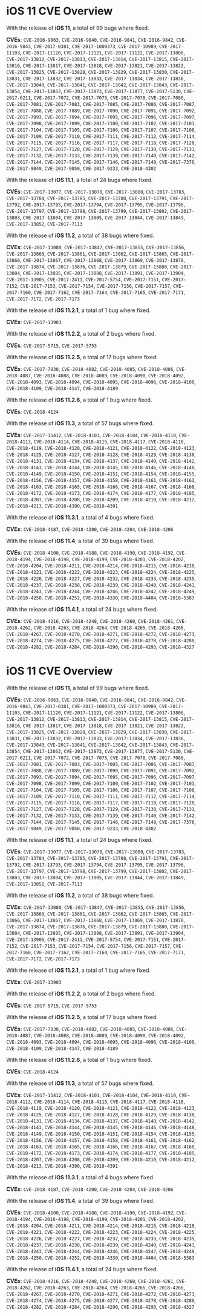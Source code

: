 # iOS 11 CVE Overview

With the release of **iOS 11**, a total of 99 bugs where fixed.

**CVEs**: `CVE-2016-9063`, `CVE-2016-9840`, `CVE-2016-9841`, `CVE-2016-9842`, `CVE-2016-9843`, `CVE-2017-0381`, `CVE-2017-1000373`, `CVE-2017-10989`, `CVE-2017-11103`, `CVE-2017-11120`, `CVE-2017-11121`, `CVE-2017-11122`, `CVE-2017-13806`, `CVE-2017-13812`, `CVE-2017-13813`, `CVE-2017-13814`, `CVE-2017-13815`, `CVE-2017-13816`, `CVE-2017-13817`, `CVE-2017-13818`, `CVE-2017-13821`, `CVE-2017-13822`, `CVE-2017-13825`, `CVE-2017-13828`, `CVE-2017-13829`, `CVE-2017-13830`, `CVE-2017-13831`, `CVE-2017-13832`, `CVE-2017-13833`, `CVE-2017-13834`, `CVE-2017-13836`, `CVE-2017-13840`, `CVE-2017-13841`, `CVE-2017-13842`, `CVE-2017-13843`, `CVE-2017-13854`, `CVE-2017-13863`, `CVE-2017-13873`, `CVE-2017-13877`, `CVE-2017-5130`, `CVE-2017-6211`, `CVE-2017-7072`, `CVE-2017-7075`, `CVE-2017-7078`, `CVE-2017-7080`, `CVE-2017-7081`, `CVE-2017-7083`, `CVE-2017-7085`, `CVE-2017-7086`, `CVE-2017-7087`, `CVE-2017-7088`, `CVE-2017-7089`, `CVE-2017-7090`, `CVE-2017-7091`, `CVE-2017-7092`, `CVE-2017-7093`, `CVE-2017-7094`, `CVE-2017-7095`, `CVE-2017-7096`, `CVE-2017-7097`, `CVE-2017-7098`, `CVE-2017-7099`, `CVE-2017-7100`, `CVE-2017-7102`, `CVE-2017-7103`, `CVE-2017-7104`, `CVE-2017-7105`, `CVE-2017-7106`, `CVE-2017-7107`, `CVE-2017-7108`, `CVE-2017-7109`, `CVE-2017-7110`, `CVE-2017-7111`, `CVE-2017-7112`, `CVE-2017-7114`, `CVE-2017-7115`, `CVE-2017-7116`, `CVE-2017-7117`, `CVE-2017-7118`, `CVE-2017-7120`, `CVE-2017-7127`, `CVE-2017-7128`, `CVE-2017-7129`, `CVE-2017-7130`, `CVE-2017-7131`, `CVE-2017-7132`, `CVE-2017-7133`, `CVE-2017-7139`, `CVE-2017-7140`, `CVE-2017-7142`, `CVE-2017-7144`, `CVE-2017-7145`, `CVE-2017-7146`, `CVE-2017-7148`, `CVE-2017-7376`, `CVE-2017-9049`, `CVE-2017-9050`, `CVE-2017-9233`, `CVE-2018-4302`



With the release of **iOS 11.1**, a total of 24 bugs where fixed.

**CVEs**: `CVE-2017-13077`, `CVE-2017-13078`, `CVE-2017-13080`, `CVE-2017-13783`, `CVE-2017-13784`, `CVE-2017-13785`, `CVE-2017-13788`, `CVE-2017-13791`, `CVE-2017-13792`, `CVE-2017-13793`, `CVE-2017-13794`, `CVE-2017-13795`, `CVE-2017-13796`, `CVE-2017-13797`, `CVE-2017-13798`, `CVE-2017-13799`, `CVE-2017-13802`, `CVE-2017-13803`, `CVE-2017-13804`, `CVE-2017-13805`, `CVE-2017-13844`, `CVE-2017-13849`, `CVE-2017-13852`, `CVE-2017-7113`



With the release of **iOS 11.2**, a total of 38 bugs where fixed.

**CVEs**: `CVE-2017-13080`, `CVE-2017-13847`, `CVE-2017-13855`, `CVE-2017-13856`, `CVE-2017-13860`, `CVE-2017-13861`, `CVE-2017-13862`, `CVE-2017-13865`, `CVE-2017-13866`, `CVE-2017-13867`, `CVE-2017-13868`, `CVE-2017-13869`, `CVE-2017-13870`, `CVE-2017-13874`, `CVE-2017-13876`, `CVE-2017-13879`, `CVE-2017-13880`, `CVE-2017-13884`, `CVE-2017-13885`, `CVE-2017-13888`, `CVE-2017-13891`, `CVE-2017-13904`, `CVE-2017-13905`, `CVE-2017-2411`, `CVE-2017-5754`, `CVE-2017-7151`, `CVE-2017-7152`, `CVE-2017-7153`, `CVE-2017-7154`, `CVE-2017-7156`, `CVE-2017-7157`, `CVE-2017-7160`, `CVE-2017-7162`, `CVE-2017-7164`, `CVE-2017-7165`, `CVE-2017-7171`, `CVE-2017-7172`, `CVE-2017-7173`



With the release of **iOS 11.2.1**, a total of 1 bug where fixed.

**CVEs**: `CVE-2017-13903`



With the release of **iOS 11.2.2**, a total of 2 bugs where fixed.

**CVEs**: `CVE-2017-5715`, `CVE-2017-5753`



With the release of **iOS 11.2.5**, a total of 17 bugs where fixed.

**CVEs**: `CVE-2017-7830`, `CVE-2018-4082`, `CVE-2018-4085`, `CVE-2018-4086`, `CVE-2018-4087`, `CVE-2018-4088`, `CVE-2018-4089`, `CVE-2018-4090`, `CVE-2018-4092`, `CVE-2018-4093`, `CVE-2018-4094`, `CVE-2018-4095`, `CVE-2018-4096`, `CVE-2018-4100`, `CVE-2018-4109`, `CVE-2018-4147`, `CVE-2018-4189`



With the release of **iOS 11.2.6**, a total of 1 bug where fixed.

**CVEs**: `CVE-2018-4124`



With the release of **iOS 11.3**, a total of 57 bugs where fixed.

**CVEs**: `CVE-2017-15412`, `CVE-2018-4101`, `CVE-2018-4104`, `CVE-2018-4110`, `CVE-2018-4113`, `CVE-2018-4114`, `CVE-2018-4115`, `CVE-2018-4117`, `CVE-2018-4118`, `CVE-2018-4119`, `CVE-2018-4120`, `CVE-2018-4121`, `CVE-2018-4122`, `CVE-2018-4123`, `CVE-2018-4125`, `CVE-2018-4127`, `CVE-2018-4128`, `CVE-2018-4129`, `CVE-2018-4130`, `CVE-2018-4131`, `CVE-2018-4134`, `CVE-2018-4137`, `CVE-2018-4140`, `CVE-2018-4142`, `CVE-2018-4143`, `CVE-2018-4144`, `CVE-2018-4145`, `CVE-2018-4146`, `CVE-2018-4148`, `CVE-2018-4149`, `CVE-2018-4150`, `CVE-2018-4151`, `CVE-2018-4154`, `CVE-2018-4155`, `CVE-2018-4156`, `CVE-2018-4157`, `CVE-2018-4158`, `CVE-2018-4161`, `CVE-2018-4162`, `CVE-2018-4163`, `CVE-2018-4165`, `CVE-2018-4166`, `CVE-2018-4167`, `CVE-2018-4168`, `CVE-2018-4172`, `CVE-2018-4173`, `CVE-2018-4174`, `CVE-2018-4177`, `CVE-2018-4185`, `CVE-2018-4207`, `CVE-2018-4208`, `CVE-2018-4209`, `CVE-2018-4210`, `CVE-2018-4212`, `CVE-2018-4213`, `CVE-2018-4390`, `CVE-2018-4391`



With the release of **iOS 11.3.1**, a total of 4 bugs where fixed.

**CVEs**: `CVE-2018-4187`, `CVE-2018-4200`, `CVE-2018-4204`, `CVE-2018-4206`



With the release of **iOS 11.4**, a total of 39 bugs where fixed.

**CVEs**: `CVE-2018-4100`, `CVE-2018-4188`, `CVE-2018-4190`, `CVE-2018-4192`, `CVE-2018-4194`, `CVE-2018-4198`, `CVE-2018-4199`, `CVE-2018-4201`, `CVE-2018-4202`, `CVE-2018-4204`, `CVE-2018-4211`, `CVE-2018-4214`, `CVE-2018-4215`, `CVE-2018-4218`, `CVE-2018-4221`, `CVE-2018-4222`, `CVE-2018-4223`, `CVE-2018-4224`, `CVE-2018-4225`, `CVE-2018-4226`, `CVE-2018-4227`, `CVE-2018-4232`, `CVE-2018-4233`, `CVE-2018-4235`, `CVE-2018-4237`, `CVE-2018-4238`, `CVE-2018-4239`, `CVE-2018-4240`, `CVE-2018-4241`, `CVE-2018-4243`, `CVE-2018-4244`, `CVE-2018-4246`, `CVE-2018-4247`, `CVE-2018-4249`, `CVE-2018-4250`, `CVE-2018-4252`, `CVE-2018-4330`, `CVE-2018-4404`, `CVE-2018-5383`



With the release of **iOS 11.4.1**, a total of 24 bugs where fixed.

**CVEs**: `CVE-2018-4216`, `CVE-2018-4248`, `CVE-2018-4260`, `CVE-2018-4261`, `CVE-2018-4262`, `CVE-2018-4263`, `CVE-2018-4264`, `CVE-2018-4265`, `CVE-2018-4266`, `CVE-2018-4267`, `CVE-2018-4270`, `CVE-2018-4271`, `CVE-2018-4272`, `CVE-2018-4273`, `CVE-2018-4274`, `CVE-2018-4275`, `CVE-2018-4277`, `CVE-2018-4278`, `CVE-2018-4280`, `CVE-2018-4282`, `CVE-2018-4284`, `CVE-2018-4290`, `CVE-2018-4293`, `CVE-2018-4327`



# iOS 11 CVE Overview

With the release of **iOS 11**, a total of 99 bugs where fixed.

**CVEs**: `CVE-2016-9063`, `CVE-2016-9840`, `CVE-2016-9841`, `CVE-2016-9842`, `CVE-2016-9843`, `CVE-2017-0381`, `CVE-2017-1000373`, `CVE-2017-10989`, `CVE-2017-11103`, `CVE-2017-11120`, `CVE-2017-11121`, `CVE-2017-11122`, `CVE-2017-13806`, `CVE-2017-13812`, `CVE-2017-13813`, `CVE-2017-13814`, `CVE-2017-13815`, `CVE-2017-13816`, `CVE-2017-13817`, `CVE-2017-13818`, `CVE-2017-13821`, `CVE-2017-13822`, `CVE-2017-13825`, `CVE-2017-13828`, `CVE-2017-13829`, `CVE-2017-13830`, `CVE-2017-13831`, `CVE-2017-13832`, `CVE-2017-13833`, `CVE-2017-13834`, `CVE-2017-13836`, `CVE-2017-13840`, `CVE-2017-13841`, `CVE-2017-13842`, `CVE-2017-13843`, `CVE-2017-13854`, `CVE-2017-13863`, `CVE-2017-13873`, `CVE-2017-13877`, `CVE-2017-5130`, `CVE-2017-6211`, `CVE-2017-7072`, `CVE-2017-7075`, `CVE-2017-7078`, `CVE-2017-7080`, `CVE-2017-7081`, `CVE-2017-7083`, `CVE-2017-7085`, `CVE-2017-7086`, `CVE-2017-7087`, `CVE-2017-7088`, `CVE-2017-7089`, `CVE-2017-7090`, `CVE-2017-7091`, `CVE-2017-7092`, `CVE-2017-7093`, `CVE-2017-7094`, `CVE-2017-7095`, `CVE-2017-7096`, `CVE-2017-7097`, `CVE-2017-7098`, `CVE-2017-7099`, `CVE-2017-7100`, `CVE-2017-7102`, `CVE-2017-7103`, `CVE-2017-7104`, `CVE-2017-7105`, `CVE-2017-7106`, `CVE-2017-7107`, `CVE-2017-7108`, `CVE-2017-7109`, `CVE-2017-7110`, `CVE-2017-7111`, `CVE-2017-7112`, `CVE-2017-7114`, `CVE-2017-7115`, `CVE-2017-7116`, `CVE-2017-7117`, `CVE-2017-7118`, `CVE-2017-7120`, `CVE-2017-7127`, `CVE-2017-7128`, `CVE-2017-7129`, `CVE-2017-7130`, `CVE-2017-7131`, `CVE-2017-7132`, `CVE-2017-7133`, `CVE-2017-7139`, `CVE-2017-7140`, `CVE-2017-7142`, `CVE-2017-7144`, `CVE-2017-7145`, `CVE-2017-7146`, `CVE-2017-7148`, `CVE-2017-7376`, `CVE-2017-9049`, `CVE-2017-9050`, `CVE-2017-9233`, `CVE-2018-4302`



With the release of **iOS 11.1**, a total of 24 bugs where fixed.

**CVEs**: `CVE-2017-13077`, `CVE-2017-13078`, `CVE-2017-13080`, `CVE-2017-13783`, `CVE-2017-13784`, `CVE-2017-13785`, `CVE-2017-13788`, `CVE-2017-13791`, `CVE-2017-13792`, `CVE-2017-13793`, `CVE-2017-13794`, `CVE-2017-13795`, `CVE-2017-13796`, `CVE-2017-13797`, `CVE-2017-13798`, `CVE-2017-13799`, `CVE-2017-13802`, `CVE-2017-13803`, `CVE-2017-13804`, `CVE-2017-13805`, `CVE-2017-13844`, `CVE-2017-13849`, `CVE-2017-13852`, `CVE-2017-7113`



With the release of **iOS 11.2**, a total of 38 bugs where fixed.

**CVEs**: `CVE-2017-13080`, `CVE-2017-13847`, `CVE-2017-13855`, `CVE-2017-13856`, `CVE-2017-13860`, `CVE-2017-13861`, `CVE-2017-13862`, `CVE-2017-13865`, `CVE-2017-13866`, `CVE-2017-13867`, `CVE-2017-13868`, `CVE-2017-13869`, `CVE-2017-13870`, `CVE-2017-13874`, `CVE-2017-13876`, `CVE-2017-13879`, `CVE-2017-13880`, `CVE-2017-13884`, `CVE-2017-13885`, `CVE-2017-13888`, `CVE-2017-13891`, `CVE-2017-13904`, `CVE-2017-13905`, `CVE-2017-2411`, `CVE-2017-5754`, `CVE-2017-7151`, `CVE-2017-7152`, `CVE-2017-7153`, `CVE-2017-7154`, `CVE-2017-7156`, `CVE-2017-7157`, `CVE-2017-7160`, `CVE-2017-7162`, `CVE-2017-7164`, `CVE-2017-7165`, `CVE-2017-7171`, `CVE-2017-7172`, `CVE-2017-7173`



With the release of **iOS 11.2.1**, a total of 1 bug where fixed.

**CVEs**: `CVE-2017-13903`



With the release of **iOS 11.2.2**, a total of 2 bugs where fixed.

**CVEs**: `CVE-2017-5715`, `CVE-2017-5753`



With the release of **iOS 11.2.5**, a total of 17 bugs where fixed.

**CVEs**: `CVE-2017-7830`, `CVE-2018-4082`, `CVE-2018-4085`, `CVE-2018-4086`, `CVE-2018-4087`, `CVE-2018-4088`, `CVE-2018-4089`, `CVE-2018-4090`, `CVE-2018-4092`, `CVE-2018-4093`, `CVE-2018-4094`, `CVE-2018-4095`, `CVE-2018-4096`, `CVE-2018-4100`, `CVE-2018-4109`, `CVE-2018-4147`, `CVE-2018-4189`



With the release of **iOS 11.2.6**, a total of 1 bug where fixed.

**CVEs**: `CVE-2018-4124`



With the release of **iOS 11.3**, a total of 57 bugs where fixed.

**CVEs**: `CVE-2017-15412`, `CVE-2018-4101`, `CVE-2018-4104`, `CVE-2018-4110`, `CVE-2018-4113`, `CVE-2018-4114`, `CVE-2018-4115`, `CVE-2018-4117`, `CVE-2018-4118`, `CVE-2018-4119`, `CVE-2018-4120`, `CVE-2018-4121`, `CVE-2018-4122`, `CVE-2018-4123`, `CVE-2018-4125`, `CVE-2018-4127`, `CVE-2018-4128`, `CVE-2018-4129`, `CVE-2018-4130`, `CVE-2018-4131`, `CVE-2018-4134`, `CVE-2018-4137`, `CVE-2018-4140`, `CVE-2018-4142`, `CVE-2018-4143`, `CVE-2018-4144`, `CVE-2018-4145`, `CVE-2018-4146`, `CVE-2018-4148`, `CVE-2018-4149`, `CVE-2018-4150`, `CVE-2018-4151`, `CVE-2018-4154`, `CVE-2018-4155`, `CVE-2018-4156`, `CVE-2018-4157`, `CVE-2018-4158`, `CVE-2018-4161`, `CVE-2018-4162`, `CVE-2018-4163`, `CVE-2018-4165`, `CVE-2018-4166`, `CVE-2018-4167`, `CVE-2018-4168`, `CVE-2018-4172`, `CVE-2018-4173`, `CVE-2018-4174`, `CVE-2018-4177`, `CVE-2018-4185`, `CVE-2018-4207`, `CVE-2018-4208`, `CVE-2018-4209`, `CVE-2018-4210`, `CVE-2018-4212`, `CVE-2018-4213`, `CVE-2018-4390`, `CVE-2018-4391`



With the release of **iOS 11.3.1**, a total of 4 bugs where fixed.

**CVEs**: `CVE-2018-4187`, `CVE-2018-4200`, `CVE-2018-4204`, `CVE-2018-4206`



With the release of **iOS 11.4**, a total of 39 bugs where fixed.

**CVEs**: `CVE-2018-4100`, `CVE-2018-4188`, `CVE-2018-4190`, `CVE-2018-4192`, `CVE-2018-4194`, `CVE-2018-4198`, `CVE-2018-4199`, `CVE-2018-4201`, `CVE-2018-4202`, `CVE-2018-4204`, `CVE-2018-4211`, `CVE-2018-4214`, `CVE-2018-4215`, `CVE-2018-4218`, `CVE-2018-4221`, `CVE-2018-4222`, `CVE-2018-4223`, `CVE-2018-4224`, `CVE-2018-4225`, `CVE-2018-4226`, `CVE-2018-4227`, `CVE-2018-4232`, `CVE-2018-4233`, `CVE-2018-4235`, `CVE-2018-4237`, `CVE-2018-4238`, `CVE-2018-4239`, `CVE-2018-4240`, `CVE-2018-4241`, `CVE-2018-4243`, `CVE-2018-4244`, `CVE-2018-4246`, `CVE-2018-4247`, `CVE-2018-4249`, `CVE-2018-4250`, `CVE-2018-4252`, `CVE-2018-4330`, `CVE-2018-4404`, `CVE-2018-5383`



With the release of **iOS 11.4.1**, a total of 24 bugs where fixed.

**CVEs**: `CVE-2018-4216`, `CVE-2018-4248`, `CVE-2018-4260`, `CVE-2018-4261`, `CVE-2018-4262`, `CVE-2018-4263`, `CVE-2018-4264`, `CVE-2018-4265`, `CVE-2018-4266`, `CVE-2018-4267`, `CVE-2018-4270`, `CVE-2018-4271`, `CVE-2018-4272`, `CVE-2018-4273`, `CVE-2018-4274`, `CVE-2018-4275`, `CVE-2018-4277`, `CVE-2018-4278`, `CVE-2018-4280`, `CVE-2018-4282`, `CVE-2018-4284`, `CVE-2018-4290`, `CVE-2018-4293`, `CVE-2018-4327`




